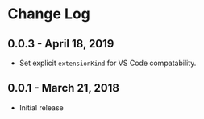 # Change Log

## 0.0.3 - April 18, 2019
- Set explicit `extensionKind` for VS Code compatability.

## 0.0.1 - March 21, 2018
- Initial release
